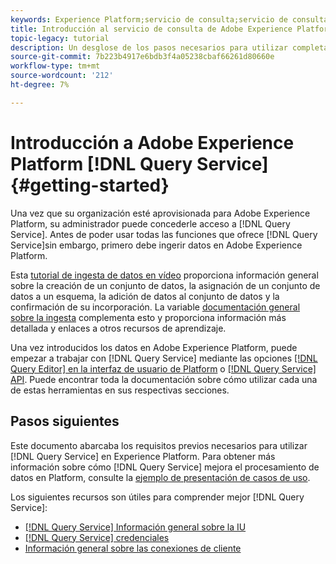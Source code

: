 ```yaml
---
keywords: Experience Platform;servicio de consulta;servicio de consulta;consulta
title: Introducción al servicio de consulta de Adobe Experience Platform
topic-legacy: tutorial
description: Un desglose de los pasos necesarios para utilizar completamente el servicio de consulta de Adobe Experience Platform
source-git-commit: 7b223b4917e6bdb3f4a05238cbaf66261d80660e
workflow-type: tm+mt
source-wordcount: '212'
ht-degree: 7%

---
```


# Introducción a Adobe Experience Platform [!DNL Query Service] {#getting-started}

Una vez que su organización esté aprovisionada para Adobe Experience Platform, su administrador puede concederle acceso a [!DNL Query Service]. Antes de poder usar todas las funciones que ofrece [!DNL Query Service]sin embargo, primero debe ingerir datos en Adobe Experience Platform.

Esta [tutorial de ingesta de datos en vídeo](https://experienceleague.adobe.com/docs/platform-learn/tutorials/data-ingestion/create-datasets-and-ingest-data.html?lang=es) proporciona información general sobre la creación de un conjunto de datos, la asignación de un conjunto de datos a un esquema, la adición de datos al conjunto de datos y la confirmación de su incorporación. La variable [documentación general sobre la ingesta](../../ingestion/home.md) complementa esto y proporciona información más detallada y enlaces a otros recursos de aprendizaje.

Una vez introducidos los datos en Adobe Experience Platform, puede empezar a trabajar con [!DNL Query Service] mediante las opciones [[!DNL Query Editor] en la interfaz de usuario de Platform](../ui/user-guide.md) o [[!DNL Query Service] API](../api/getting-started.md). Puede encontrar toda la documentación sobre cómo utilizar cada una de estas herramientas en sus respectivas secciones.

## Pasos siguientes

Este documento abarcaba los requisitos previos necesarios para utilizar [!DNL Query Service] en Experience Platform. Para obtener más información sobre cómo [!DNL Query Service] mejora el procesamiento de datos en Platform, consulte la [ejemplo de presentación de casos de uso](../use-cases/abandoned-cart.md).

Los siguientes recursos son útiles para comprender mejor [!DNL Query Service]:

- [[!DNL Query Service] Información general sobre la IU](../ui/overview.md)
- [[!DNL Query Service] credenciales](../ui/credentials.md)
- [Información general sobre las conexiones de cliente](../clients/overview.md)
